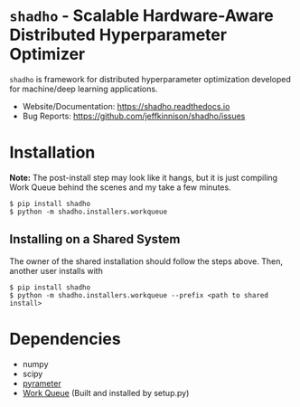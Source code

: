 # `shadho` - Scalable Hardware-Aware Distributed Hyperparameter Optimizer

`shadho` is framework for distributed hyperparameter optimization developed for
machine/deep learning applications.

- Website/Documentation: <https://shadho.readthedocs.io>
- Bug Reports: <https://github.com/jeffkinnison/shadho/issues>

# Installation

**Note:** The post-install step may look like it hangs, but it is just
compiling Work Queue behind the scenes and my take a few minutes.

```
$ pip install shadho
$ python -m shadho.installers.workqueue
```

## Installing on a Shared System

The owner of the shared installation should follow the steps above. Then,
another user installs with

```
$ pip install shadho
$ python -m shadho.installers.workqueue --prefix <path to shared install>
```

# Dependencies

- numpy
- scipy
- [pyrameter](https://github.com/jeffkinnison/pyrameter)
- [Work Queue](http://ccl.cse.nd.edu/software/workqueue/) (Built and installed by setup.py)
